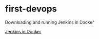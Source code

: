 # first-devops

Downloading and running Jenkins in Docker

[Jenkins in Docker](https://www.jenkins.io/doc/book/installing/docker/)
